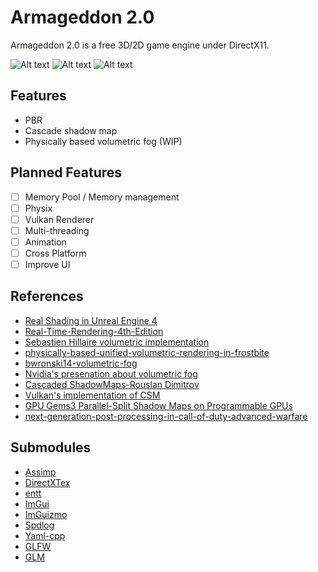 # Armageddon 2.0
Armageddon 2.0 is a free 3D/2D game engine under DirectX11. 

![Alt text](https://github.com/Alexisloic21/Armageddon-2.0/blob/main/Preview/CerberusPreview.png?raw=true)
![Alt text](https://github.com/Alexisloic21/Armageddon-2.0/blob/main/Preview/SponzaPreview.png?raw=true)
![Alt text](https://github.com/Alexisloic21/Armageddon-2.0/blob/main/Preview/BloomPreview.png?raw=true)

## Features
* PBR
* Cascade shadow map
* Physically based volumetric fog (WIP)

## Planned Features
- [ ] Memory Pool / Memory management
- [ ] Physix
- [ ] Vulkan Renderer
- [ ] Multi-threading 
- [ ] Animation 
- [ ] Cross Platform
- [ ] Improve UI

## References
* [Real Shading in Unreal Engine 4](https://blog.selfshadow.com/publications/s2013-shading-course/karis/s2013_pbs_epic_notes_v2.pdf)
* [Real-Time-Rendering-4th-Edition](https://research.quanfita.cn/files/Real-Time_Rendering_4th_Edition.pdf)
* [Sebastien Hillaire volumetric implementation](https://www.shadertoy.com/view/XlBSRz)
* [physically-based-unified-volumetric-rendering-in-frostbite](https://www.ea.com/frostbite/news/physically-based-unified-volumetric-rendering-in-frostbite)
* [bwronski14-volumetric-fog](https://bartwronski.files.wordpress.com/2014/08/bwronski_volumetric_fog_siggraph2014.pdf)
* [Nvidia's presenation about volumetric fog ](https://developer.nvidia.com/sites/default/files/akamai/gameworks/downloads/papers/NVVL/Fast_Flexible_Physically-Based_Volumetric_Light_Scattering.pdf?t=eyJscyI6ImdzZW8iLCJsc2QiOiJodHRwczpcL1wvd3d3Lmdvb2dsZS5jb21cLyJ9)
* [Cascaded ShadowMaps-Rouslan Dimitrov](https://developer.download.nvidia.com/SDK/10.5/opengl/src/cascaded_shadow_maps/doc/cascaded_shadow_maps.pdf)
* [Vulkan's implementation of CSM](https://github.com/SaschaWillems/Vulkan/blob/master/examples/shadowmappingcascade/shadowmappingcascade.cpp)
* [GPU Gems3 Parallel-Split Shadow Maps on Programmable GPUs](https://developer.nvidia.com/gpugems/gpugems3/part-ii-light-and-shadows/chapter-10-parallel-split-shadow-maps-programmable-gpus)
* [next-generation-post-processing-in-call-of-duty-advanced-warfare](http://www.iryoku.com/next-generation-post-processing-in-call-of-duty-advanced-warfare)

## Submodules

* [Assimp](https://github.com/assimp/assimp)
* [DirectXTex](https://github.com/microsoft/DirectXTex)
* [entt](https://github.com/skypjack/entt)
* [ImGui](https://github.com/ocornut/imgui)
* [ImGuizmo](https://github.com/CedricGuillemet/ImGuizmo)
* [Spdlog](https://github.com/gabime/spdlog)
* [Yaml-cpp](https://github.com/jbeder/yaml-cpp)
* [GLFW](https://github.com/glfw/glfw)
* [GLM](https://github.com/g-truc/glm)
